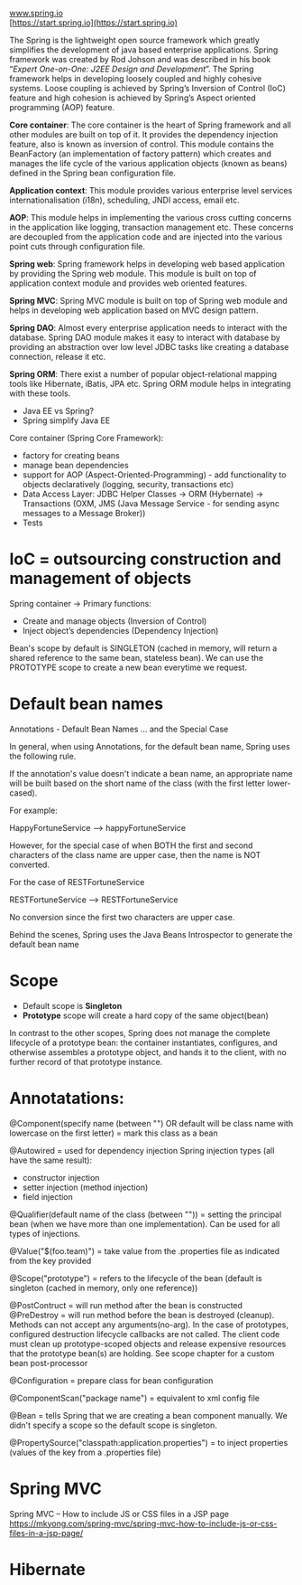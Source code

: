 [www.spring.io  ](www.spring.io)  
[https://start.spring.io](https://start.spring.io)

The Spring is the lightweight open source framework which greatly simplifies the development of java based enterprise applications. Spring framework was created by Rod Johson and was described in his book “*Expert One-on-One: J2EE Design and Development*”. The Spring framework helps in developing loosely coupled and highly cohesive systems. Loose coupling is achieved by Spring’s Inversion of Control (IoC) feature and high cohesion is achieved by Spring’s Aspect oriented programming (AOP) feature.

**Core container**: The core container is the heart of Spring framework and all other modules are built on top of it. It provides the dependency injection feature, also is known as inversion of control. This module contains the BeanFactory (an implementation of factory pattern) which creates and manages the life cycle of the various application objects (known as beans) defined in the Spring bean configuration file.

**Application context**: This module provides various enterprise level services internationalisation (i18n), scheduling, JNDI access, email etc.

**AOP**: This module helps in implementing the various cross cutting concerns in the application like logging, transaction management etc. These concerns are decoupled from the application code and are injected into the various point cuts through configuration file.

**Spring web**: Spring framework helps in developing web based application by providing the Spring web module. This module is built on top of application context module and provides web oriented features.

**Spring MVC**: Spring MVC module is built on top of Spring web module and helps in developing web application based on MVC design pattern.

**Spring DAO**: Almost every enterprise application needs to interact with the database. Spring DAO module makes it easy to interact with database by providing an abstraction over low level JDBC tasks like creating a database connection, release it etc.

**Spring ORM**: There exist a number of popular object-relational mapping tools like Hibernate, iBatis, JPA etc. Spring ORM module helps in integrating with these tools.


- Java EE vs Spring?
- Spring simplify Java EE

Core container (Spring Core Framework):
- factory for creating beans
- manage bean dependencies
- support for AOP (Aspect-Oriented-Programming) - add functionality to objects declaratively (logging, security, transactions etc)
- Data Access Layer: JDBC Helper Classes -> ORM (Hybernate) -> Transactions (OXM, JMS (Java Message Service - for sending async messages to a Message Broker))
- Tests

# IoC = outsourcing construction and management of objects

Spring container -> Primary functions:  
- Create and manage objects (Inversion of Control)
- Inject object’s dependencies (Dependency Injection)

Bean's scope by default is SINGLETON (cached in memory, will return a shared reference to the same bean, stateless bean). We can use the PROTOTYPE scope to create a new bean everytime we request.

# Default bean names

Annotations - Default Bean Names ... and the Special Case

In general, when using Annotations, for the default bean name, Spring uses the following rule.

If the annotation's value doesn't indicate a bean name, an appropriate name will be built based on the short name of the class (with the first letter lower-cased).

For example:

HappyFortuneService --> happyFortuneService

However, for the special case of when BOTH the first and second characters of the class name are upper case, then the name is NOT converted.

For the case of RESTFortuneService

RESTFortuneService --> RESTFortuneService

No conversion since the first two characters are upper case.

Behind the scenes, Spring uses the Java Beans Introspector to generate the default bean name

# Scope

- Default scope is **Singleton**
- **Prototype** scope will create a hard copy of the same object(bean)

In contrast to the other scopes, Spring does not manage the complete lifecycle of a prototype bean: the container instantiates, configures, and otherwise assembles a prototype object, and hands it to the client, with no further record of that prototype instance.

# Annotatations:

@Component(specify name (between "") OR default will be class name with lowercase on the first letter) = mark this class as a bean

@Autowired = used for dependency injection
Spring injection types (all have the same result):
- constructor injection
- setter injection (method injection)
- field injection

@Qualifier(default name of the class (between "")) = setting the principal bean (when we have more than one implementation). Can be used for all types of injections.

@Value("$(foo.team)") = take value from the .properties file as indicated from the key provided

@Scope("prototype") = refers to the lifecycle of the bean (default is singleton (cached in memory, only one reference))
 
@PostContruct = will run method after the bean is constructed  
@PreDestroy = will run method before the bean is destroyed (cleanup). Methods can not accept any arguments(no-arg). In the case of prototypes, configured destruction lifecycle callbacks are not called. The client code must clean up prototype-scoped objects and release expensive resources that the prototype bean(s) are holding. See scope chapter for a custom bean post-processor

@Configuration = prepare class for bean configuration

@ComponentScan("package name") = equivalent to xml config file

@Bean =  tells Spring that we are creating a bean component manually. We didn't specify a scope so the default scope is singleton.

@PropertySource("classpath:application.properties") = to inject properties (values of the key from a .properties file)


# Spring MVC

Spring MVC – How to include JS or CSS files in a JSP page  
https://mkyong.com/spring-mvc/spring-mvc-how-to-include-js-or-css-files-in-a-jsp-page/


# Hibernate


